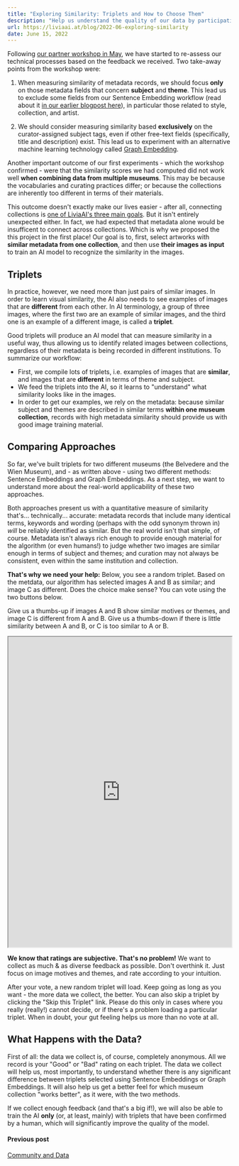 ```yaml
---
title: "Exploring Similarity: Triplets and How to Choose Them"
description: "Help us understand the quality of our data by participating in a small crowdsourcing experiment."
url: https://liviaai.at/blog/2022-06-exploring-similarity
date: June 15, 2022
---
```


Following [our partner workshop in May](/blog/2022-05-community-data), we have started to re-assess our
technical processes based on the feedback we received. Two take-away points from the workshop 
were:

1. When measuring similarity of metadata records, we should focus __only__ on those metadata fields that concern
   __subject__ and __theme__. This lead us to exclude some fields from our Sentence Embedding workflow (read about
   it [in our earlier blogpost here](/blog/2022-04-machines-reading-metadata)), in particular those related to
   style, collection, and artist.

2. We should consider measuring similarity based __exclusively__ on the curator-assigned subject tags, even if 
   other free-text fields (specifically, title and description) exist. This lead us to experiment with an alternative
   machine learning technology called [Graph Embedding](https://towardsdatascience.com/overview-of-deep-learning-on-graph-embeddings-4305c10ad4a4).

Another important outcome of our first experiments - which the workshop confirmed - were that the similarity scores we
had computed did not work well __when combining data from multiple museums__. This may be because the vocabularies and curating practices differ; or because the collections are inherently too different in terms of their materials.

This outcome doesn't exactly make our lives easier - after all, connecting collections is [one of LiviaAI's three main 
goals](/blog/2022-04-hello-world). But it isn't entirely unexpected either. In fact, we had expected that metadata alone
would be insufficent to connect across collections. Which is why we proposed the this project in the first place! Our goal is to, first, select artworks with __similar metadata from one collection__, and then use __their images as input__ to train an AI model to recognize the similarity in the images.

## Triplets

In practice, however, we need more than just pairs of similar images. In order to learn visual similarity, the AI also needs to see examples of images that are __different__ from each other. In AI terminology, a group of three images, where the first two are an example of similar images, and the third one is an example of a different image, is called a __triplet__.

Good triplets will produce an AI model that can measure similarity in a useful way, thus allowing us to identify related images between collections, regardless of their metadata is being recorded in different institutions. To summarize our workflow:

- First, we compile lots of triplets, i.e. examples of images that are __similar__, and images that are __different__ in terms of theme and subject.
- We feed the triplets into the AI, so it learns to "understand" what similarity looks like in the images.
- In order to get our examples, we rely on the metadata: because similar subject and themes are described in similar terms __within one museum collection__, records with high metadata similarity should provide us with good image training
material.

## Comparing Approaches

So far, we've built triplets for two different museums (the Belvedere and the Wien Museum), and - as written above - using two different methods: Sentence Embeddings and Graph Embeddings. As a next step, we want to understand more about the real-world applicability of these two approaches.

Both approaches present us with a quantitative measure of similarity that's... technically... accurate: metadata records that include many identical terms, keywords and wording (perhaps with the odd synonym thrown in) _will_ be reliably identified as similar. But the real world isn't that simple, of course. Metadata isn't always rich enough to provide enough material for the algorithm (or even humans!) to judge whether two images are similar enough in terms of subject and themes; and curation may not always be consistent, even within the same institution and collection.

__That's why we need your help:__ Below, you see a random triplet. Based on the metdata, our algorithm has selected images A and B as similar; and image C as different. Does the choice make sense? You can vote using the two buttons below. 

Give us a thumbs-up if images A and B show similar motives or themes, and image C is different from A and B. Give us a thumbs-down if there is little similarity between A and B, or C is too similar to A or B.

<iframe 
  src="https://rate-this-triplet.no5.at/embed.html"
  style="width:100%; height:700px; margin:0">
</iframe>

__We know that ratings are subjective. That's no problem!__ We want to collect as much & as diverse feedback 
as possible. Don't overthink it. Just focus on image motives and themes, and rate according to your intuition.

After your vote, a new random triplet will load. Keep going as long as you want - the more data we collect, the better. You can also skip a triplet by clicking the "Skip this Triplet" link. Please do this only in cases where you really (really!) cannot decide, or if there's a problem loading a particular triplet. When in doubt, your gut feeling helps us more than no vote at all.

## What Happens with the Data?

First of all: the data we collect is, of course, completely anonymous. All we record is your "Good" or "Bad" rating on each triplet. The data we collect will help us, most importantly, to understand whether there is any significant difference between triplets selected using Sentence Embeddings or Graph Embeddings. It will also help us get a better feel for which museum collection "works better", as it were, with the two methods.

If we collect enough feedback (and that's a big if!), we will also be able to train the AI __only__ (or, at least, mainly) with triplets that have been confirmed by a human, which will significantly improve the quality of the model.

<footer>
  <div class="previous-post">
    <h4>Previous post</h4> 
    <a href="/blog/2022-05-community-data/">Community and Data</a>
  </div>
</footer>
